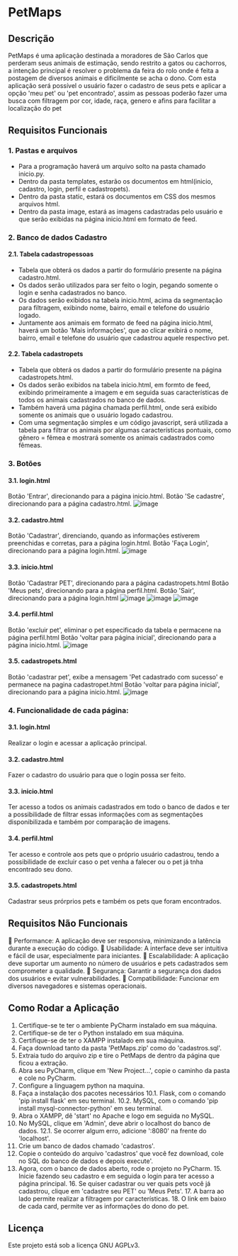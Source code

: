 # PetMaps

## Descrição

PetMaps é uma aplicação destinada a moradores de São Carlos que perderam seus animais de estimação, sendo restrito a gatos ou cachorros, a intenção principal é resolver o problema da feira do rolo onde é feita a postagem de diversos animais e dificilmente se acha o dono. Com esta aplicação será possível o usuário fazer o cadastro de seus pets e aplicar a opção 'meu pet' ou 'pet encontrado', assim as pessoas poderão fazer uma busca com filtragem por cor, idade, raça, genero e afins para facilitar a localização do pet

## Requisitos Funcionais

### 1. Pastas e arquivos
  - Para a programação haverá um arquivo solto na pasta chamado inicio.py.
  - Dentro da pasta templates, estarão os documentos em html(inicio, cadastro, login, perfil e cadastropets).
  - Dentro da pasta static, estará os documentos em CSS dos mesmos arquivos html.
  - Dentro da pasta image, estará as imagens cadastradas pelo usuário e que serão exibidas na página inicio.html em formato de feed.

### 2. Banco de dados Cadastro
  #### 2.1. Tabela cadastropessoas
   - Tabela que obterá os dados a partir do formulário presente na página cadastro.html.
   - Os dados serão utilizados para ser feito o login, pegando somente o login e senha cadastrados no banco.
   - Os dados serão exibidos na tabela inicio.html, acima da segmentação para filtragem, exibindo nome, bairro, email e telefone do usuário logado.
   - Juntamente aos animais em formato de feed na página inicio.html, haverá um botão 'Mais informações', que ao clicar exibirá o nome, bairro, email e telefone do usuário que cadastrou aquele respectivo pet.
  #### 2.2. Tabela cadastropets
   - Tabela que obterá os dados a partir do formulário presente na página cadastropets.html.
   - Os dados serão exibidos na tabela inicio.html, em formto de feed, exibindo primeiramente a imagem e em seguida suas características de todos os animais cadastrados no banco de dados.
   - Também haverá uma página chamada perfil.html, onde será exibido somente os animais que o usuário logado cadastrou.
   - Com uma segmentação simples e um código javascript, será utilizada a tabela para filtrar os animais por algumas características pontuais, como gênero = fêmea e mostrará somente os animais cadastrados como fêmeas.
     

### 3. Botões
  #### 3.1. login.html
   Botão 'Entrar', direcionando para a página inicio.html.
   Botão 'Se cadastre', direcionando para a página cadastro.html.
   ![image](https://github.com/juliaOdias/Projeto_Integrador/assets/130238194/5c415ee3-03fb-4dd0-9c6e-7166cecc6553)

  #### 3.2. cadastro.html
   Botão 'Cadastrar', direnciando, quando as informações estiverem preenchidas e corretas, para a página login.html.
   Botão 'Faça Login', direcionando para a página login.html.
   ![image](https://github.com/juliaOdias/Projeto_Integrador/assets/130238194/4bd4695c-5d6f-4cb6-b026-995434476c53)

  #### 3.3. inicio.html
   Botão 'Cadastrar PET', direcionando para a página cadastropets.html
   Botão 'Meus pets', direcionando para a página perfil.html.
   Botão 'Sair', direcionando para a página login.html
   ![image](https://github.com/juliaOdias/Projeto_Integrador/assets/130238194/606d8b69-5cdc-4603-b8ca-10e3d1c7099d)
   ![image](https://github.com/juliaOdias/Projeto_Integrador/assets/130238194/621f9b6d-8492-4bd0-9b64-2d3adaeebc5f)
   ![image](https://github.com/juliaOdias/Projeto_Integrador/assets/130238194/a50d4da4-5778-47e4-aef9-bb442a99aa1a)





  #### 3.4. perfil.html
   Botão 'excluir pet', eliminar o pet especificado da tabela e permacene na página perfil.html
   Botão 'voltar para página inicial', direcionando para a página inicio.html.
   ![image](https://github.com/juliaOdias/Projeto_Integrador/assets/130238194/a0d4e610-fd4c-4f3e-b18f-a684054570da)


  #### 3.5. cadastropets.html
   Botão 'cadastrar pet', exibe a mensagem 'Pet cadastrado com sucesso' e permanece na pagina cadastropet.html
   Botão 'voltar para página inicial', direcionando para a página inicio.html.
   ![image](https://github.com/juliaOdias/Projeto_Integrador/assets/130238194/67173a2e-efcd-4d74-acf4-86e9dca9c36c)

  

### 4. Funcionalidade de cada página:
   #### 3.1. login.html
   Realizar o login e acessar a aplicação principal.
  #### 3.2. cadastro.html
   Fazer o cadastro do usuário para que o login possa ser feito.
  #### 3.3. inicio.html
   Ter acesso a todos os animais cadastrados em todo o banco de dados e ter a possibilidade de filtrar essas informações com as segmentações disponibilizada e também por comparação de imagens.
  #### 3.4. perfil.html
   Ter acesso e controle aos pets que o próprio usuário cadastrou, tendo a possibilidade de excluir caso o pet venha a falecer ou o pet já tnha encontrado seu dono.
  #### 3.5. cadastropets.html
   Cadastrar seus prórprios pets e também os pets que foram encontrados.

## Requisitos Não Funcionais
 Performance: A aplicação deve ser responsiva, minimizando a latência durante a execução do código.
 Usabilidade: A interface deve ser intuitiva e fácil de usar, especialmente para iniciantes.
 Escalabilidade: A aplicação deve suportar um aumento no número de usuários e pets cadastrados sem comprometer a qualidade.
 Segurança: Garantir a segurança dos dados dos usuários e evitar vulnerabilidades.
 Compatibilidade: Funcionar em diversos navegadores e sistemas operacionais.


## Como Rodar a Aplicação
1. Certifique-se te ter o ambiente PyCharm instalado em sua máquina.
2. Certifique-se de ter o Python instalado em sua máquina.
3. Certifique-se de ter o XAMPP instalado em sua máquina.
4. Faça download tanto da pasta 'PetMaps.zip' como do 'cadastros.sql'.
5. Extraia tudo do arquivo zip e tire o PetMaps de dentro da página que ficou a extração.
6. Abra seu PyCharm, clique em 'New Project...', copie o caminho da pasta e cole no PyCharm.
7. Configure a linguagem python na maquina.
10. Faça a instalação dos pacotes necessários
    10.1. Flask, com o comando 'pip install flask' em seu terminal.
    10.2. MySQL, com o comando 'pip install mysql-connector-python' em seu terminal.
11. Abra o XAMPP, dê 'start' no Apache e logo em seguida no MySQL.
12. No MySQL, clique em 'Admin', deve abrir o localhost do banco de dados.
    12.1. Se ocorrer algum erro, adicione ':8080' na frente do 'localhost'.
13. Crie um banco de dados chamado 'cadastros'.
14. Copie o conteúdo do arquivo 'cadastros' que você fez download, cole no SQL do banco de dados e depois execute'.
15. Agora, com o banco de dados aberto, rode o projeto no PyCharm.
    15. Inicie fazendo seu cadastro e em seguida o login para ter acesso a página principal.
    16. Se quiser cadastrar ou ver quais pets você já cadastrou, clique em 'cadastre seu PET' ou 'Meus Pets'.
    17. A barra ao lado permite realizar a filtragem por características.
    18. O link em baixo de cada card, permite ver as informações do dono do pet.


## Licença

Este projeto está sob a licença GNU AGPLv3.
